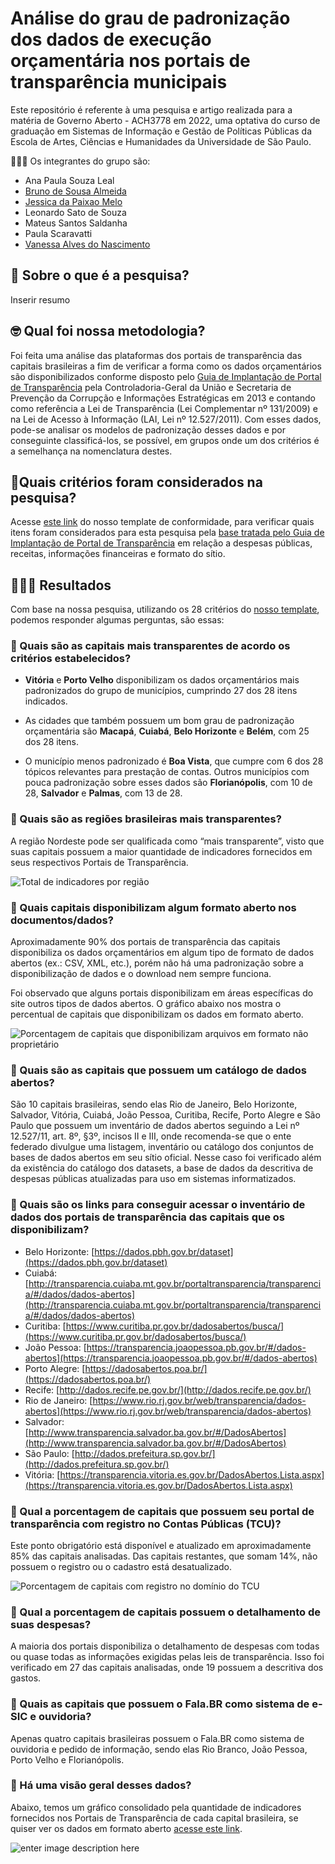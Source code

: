 
# Análise do grau de padronização dos dados de execução orçamentária nos portais de transparência municipais

Este repositório é referente à uma pesquisa e artigo realizada para a matéria de Governo Aberto - ACH3778 em 2022, uma optativa do curso de graduação em Sistemas de Informação e Gestão de Políticas Públicas da Escola de Artes, Ciências e Humanidades da Universidade de São Paulo. 

👩🏻‍🎓 Os integrantes do grupo são:
- Ana Paula Souza Leal
- [Bruno de Sousa Almeida](https://github.com/balmeida486)
- [Jessica da Paixao Melo](https://github.com/jessmelo)
- Leonardo Sato de Souza
- Mateus Santos Saldanha
- Paula Scaravatti
- [Vanessa Alves do Nascimento](https://github.com/vanessa-nascimento)

## 🚀 Sobre o que é a pesquisa?
Inserir resumo

## 🤓 Qual foi nossa metodologia?

Foi feita uma análise das plataformas dos portais de transparência das capitais brasileiras a fim de verificar a forma como os dados orçamentários são disponibilizados conforme disposto pelo [Guia de Implantação de Portal de Transparência](https://github.com/balmeida486/Governo_Aberto/blob/42ad447dc01f8b7e50378dd92067e73598c89454/Guias%20Recomendados/Guia_Portal_Transparencia_CGU_2013.pdf) pela Controladoria-Geral da União e Secretaria de Prevenção da Corrupção e Informações Estratégicas em 2013 e contando como referência a Lei de Transparência (Lei Complementar nº 131/2009) e na Lei de Acesso à Informação (LAI, Lei nº 12.527/2011). Com esses dados, pode-se analisar os modelos de padronização desses dados e por conseguinte classificá-los, se possível, em grupos onde um dos critérios é a semelhança na nomenclatura destes.

## 📍Quais critérios foram considerados na pesquisa?

Acesse [este link](https://github.com/balmeida486/Governo_Aberto/blob/42ad447dc01f8b7e50378dd92067e73598c89454/Template_Analise_Capitais.csv) do nosso template de conformidade, para verificar quais itens foram considerados para esta pesquisa pela [base tratada pelo Guia de Implantação de Portal de Transparência](https://github.com/balmeida486/Governo_Aberto/blob/42ad447dc01f8b7e50378dd92067e73598c89454/Recomenda%C3%A7%C3%B5es_CGU_Despesas_Orcamentos_Portal_Transparencia.csv)
 em relação a despesas públicas, receitas, informações financeiras e formato do sítio.


## 👩🏻‍💻 Resultados
Com base na nossa pesquisa, utilizando os 28 critérios do [nosso template](https://github.com/balmeida486/Governo_Aberto/blob/3b3c33c370d65c4c145a34d451f5182a292eed79/Template_Analise_Capitais.csv), podemos responder algumas perguntas, são essas:


### 🧐 Quais são as capitais mais transparentes de acordo os critérios estabelecidos?

- **Vitória** e **Porto Velho** disponibilizam os dados orçamentários mais padronizados do grupo de municípios, cumprindo 27 dos 28 itens indicados. 

- As cidades que também possuem um bom grau de padronização orçamentária são **Macapá**, **Cuiabá**, **Belo Horizonte** e **Belém**, com 25 dos 28 itens.

- O município menos padronizado é **Boa Vista**, que cumpre com 6 dos 28 tópicos relevantes para prestação de contas. Outros municípios com pouca padronização sobre esses dados são **Florianópolis**, com 10 de 28, **Salvador** e **Palmas**, com 13 de 28.


### 🧐 Quais são as regiões brasileiras mais transparentes?

A região Nordeste pode ser qualificada como “mais transparente”, visto que suas capitais possuem a maior quantidade de indicadores fornecidos em seus respectivos Portais de Transparência.

![Total de indicadores por região](https://github.com/balmeida486/Governo_Aberto/blob/3b3c33c370d65c4c145a34d451f5182a292eed79/Gr%C3%A1ficos%20das%20an%C3%A1lises%20obtidas/Total%20de%20indicadores%20por%20regi%C3%A3o.svg)

### 🧐 Quais capitais disponibilizam algum formato aberto nos documentos/dados?

Aproximadamente 90% dos portais de transparência das capitais disponibiliza os dados orçamentários em algum tipo de formato de dados abertos (ex.: CSV, XML, etc.), porém não há uma padronização sobre a disponibilização de dados e o download nem sempre funciona. 

Foi observado que alguns portais disponibilizam em áreas específicas do site outros tipos de dados abertos. O gráfico abaixo nos mostra o percentual de capitais que disponibilizam os dados em formato aberto.

![Porcentagem de capitais que disponibilizam arquivos em formato não proprietário](https://github.com/balmeida486/Governo_Aberto/blob/3b3c33c370d65c4c145a34d451f5182a292eed79/Gr%C3%A1ficos%20das%20an%C3%A1lises%20obtidas/Porcentagem%20de%20capitais%20que%20disponibilizam%20arquivos%20em%20formato%20n%C3%A3o%20propriet%C3%A1rio.svg)

### 🧐 Quais são as capitais que possuem um catálogo de dados abertos?

São 10 capitais brasileiras, sendo elas Rio de Janeiro, Belo Horizonte, Salvador, Vitória, Cuiabá, João Pessoa, Curitiba, Recife, Porto Alegre e São Paulo que possuem um inventário de dados abertos seguindo a Lei nº 12.527/11, art. 8º, §3º, incisos II e III, onde recomenda-se que o ente federado divulgue uma listagem, inventário ou catálogo dos conjuntos de bases de dados abertos em seu sítio oficial. Nesse caso foi verificado além da existência do catálogo dos datasets, a base de dados da descritiva de despesas públicas atualizadas para uso em sistemas informatizados.

### 🧐 Quais são os links para conseguir acessar o inventário de dados dos portais de transparência das capitais que os disponibilizam?

- Belo Horizonte: [https://dados.pbh.gov.br/dataset](https://dados.pbh.gov.br/dataset)
- Cuiabá: [http://transparencia.cuiaba.mt.gov.br/portaltransparencia/transparencia/#/dados/dados-abertos](http://transparencia.cuiaba.mt.gov.br/portaltransparencia/transparencia/#/dados/dados-abertos)
- Curitiba: [https://www.curitiba.pr.gov.br/dadosabertos/busca/](https://www.curitiba.pr.gov.br/dadosabertos/busca/)
- João Pessoa: [https://transparencia.joaopessoa.pb.gov.br/#/dados-abertos](https://transparencia.joaopessoa.pb.gov.br/#/dados-abertos)
- Porto Alegre: [https://dadosabertos.poa.br/](https://dadosabertos.poa.br/)
- Recife: [http://dados.recife.pe.gov.br/](http://dados.recife.pe.gov.br/)
- Rio de Janeiro: [https://www.rio.rj.gov.br/web/transparencia/dados-abertos](https://www.rio.rj.gov.br/web/transparencia/dados-abertos)
- Salvador: [http://www.transparencia.salvador.ba.gov.br/#/DadosAbertos](http://www.transparencia.salvador.ba.gov.br/#/DadosAbertos)
- São Paulo: [http://dados.prefeitura.sp.gov.br/](http://dados.prefeitura.sp.gov.br/)
- Vitória: [https://transparencia.vitoria.es.gov.br/DadosAbertos.Lista.aspx](https://transparencia.vitoria.es.gov.br/DadosAbertos.Lista.aspx)


### 🧐 Qual a porcentagem de capitais  que possuem seu portal de transparência com registro no Contas Públicas (TCU)?

Este ponto obrigatório está disponível e atualizado em aproximadamente 85% das capitais analisadas. Das capitais restantes, que somam 14%, não possuem o registro ou o cadastro está desatualizado.

![Porcentagem de capitais com registro no domínio do TCU](https://github.com/balmeida486/Governo_Aberto/blob/3b3c33c370d65c4c145a34d451f5182a292eed79/Gr%C3%A1ficos%20das%20an%C3%A1lises%20obtidas/Porcentagem%20com%20registro%20no%20dom%C3%ADnio%20do%20TCU.svg)


### 🧐 Qual a porcentagem de capitais possuem o detalhamento de suas despesas?

A maioria dos portais disponibiliza o detalhamento de despesas com todas ou quase todas as informações exigidas pelas leis de transparência. Isso foi verificado em 27 das capitais analisadas, onde 19 possuem a descritiva dos gastos.

### 🧐 Quais as capitais que possuem o Fala.BR como sistema de e-SIC e ouvidoria?

Apenas quatro capitais brasileiras possuem o Fala.BR como sistema de ouvidoria e pedido de informação, sendo elas Rio Branco, João Pessoa, Porto Velho e Florianópolis.


### 🧐 Há uma visão geral desses dados?

Abaixo, temos um gráfico consolidado pela quantidade de indicadores fornecidos nos Portais de Transparência de cada capital brasileira, se quiser ver os dados em formato aberto [acesse este link](https://github.com/balmeida486/Governo_Aberto/blob/3b3c33c370d65c4c145a34d451f5182a292eed79/Analise_Capitais.csv).

![enter image description here](https://github.com/balmeida486/Governo_Aberto/blob/3b3c33c370d65c4c145a34d451f5182a292eed79/Gr%C3%A1ficos%20das%20an%C3%A1lises%20obtidas/Indicadores%20por%20capital.svg)
